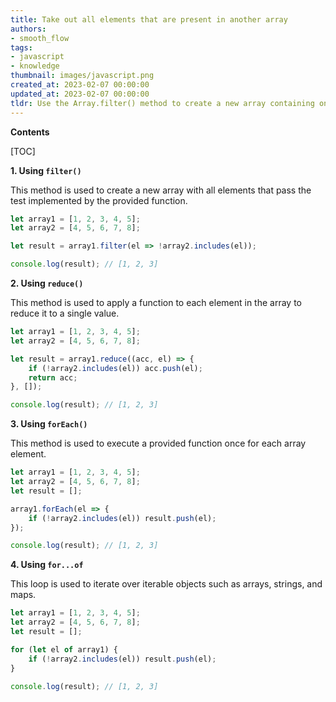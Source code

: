 ```yaml
---
title: Take out all elements that are present in another array
authors:
- smooth_flow
tags:
- javascript
- knowledge
thumbnail: images/javascript.png
created_at: 2023-02-07 00:00:00
updated_at: 2023-02-07 00:00:00
tldr: Use the Array.filter() method to create a new array containing only the elements that are not present in the other array.
---
```


**Contents**

[TOC]

**1. Using `filter()`**

This method is used to create a new array with all elements that pass the test implemented by the provided function.

```javascript
let array1 = [1, 2, 3, 4, 5];
let array2 = [4, 5, 6, 7, 8];

let result = array1.filter(el => !array2.includes(el));

console.log(result); // [1, 2, 3]
```

**2. Using `reduce()`**

This method is used to apply a function to each element in the array to reduce it to a single value.

```javascript
let array1 = [1, 2, 3, 4, 5];
let array2 = [4, 5, 6, 7, 8];

let result = array1.reduce((acc, el) => {
    if (!array2.includes(el)) acc.push(el);
    return acc;
}, []);

console.log(result); // [1, 2, 3]
```

**3. Using `forEach()`**

This method is used to execute a provided function once for each array element.

```javascript
let array1 = [1, 2, 3, 4, 5];
let array2 = [4, 5, 6, 7, 8];
let result = [];

array1.forEach(el => {
    if (!array2.includes(el)) result.push(el);
});

console.log(result); // [1, 2, 3]
```

**4. Using `for...of`**

This loop is used to iterate over iterable objects such as arrays, strings, and maps.

```javascript
let array1 = [1, 2, 3, 4, 5];
let array2 = [4, 5, 6, 7, 8];
let result = [];

for (let el of array1) {
    if (!array2.includes(el)) result.push(el);
}

console.log(result); // [1, 2, 3]
```
